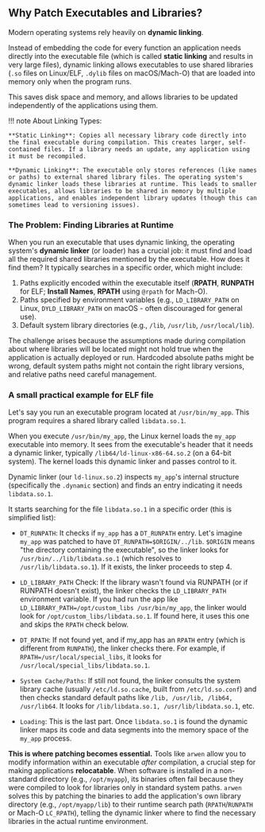 ## Why Patch Executables and Libraries?

Modern operating systems rely heavily on **dynamic linking**.

Instead of embedding the code for every function an application needs directly into the executable file (which is called **static linking** and results in very large files), dynamic linking allows executables to use shared libraries (`.so` files on Linux/ELF, `.dylib` files on macOS/Mach-O) that are loaded into memory only when the program runs.

This saves disk space and memory, and allows libraries to be updated independently of the applications using them.

!!! note
    About Linking Types:

    **Static Linking**: Copies all necessary library code directly into the final executable during compilation. This creates larger, self-contained files. If a library needs an update, any application using it must be recompiled.

    **Dynamic Linking**: The executable only stores references (like names or paths) to external shared library files. The operating system's dynamic linker loads these libraries at runtime. This leads to smaller executables, allows libraries to be shared in memory by multiple applications, and enables independent library updates (though this can sometimes lead to versioning issues).



### The Problem: Finding Libraries at Runtime

When you run an executable that uses dynamic linking, the operating system's **dynamic linker** (or loader) has a crucial job: it must find and load all the required shared libraries mentioned by the executable. How does it find them? It typically searches in a specific order, which might include:

1.  Paths explicitly encoded within the executable itself (**RPATH**, **RUNPATH** for ELF; **Install Names**, **RPATH** using `@rpath` for Mach-O).
2.  Paths specified by environment variables (e.g., `LD_LIBRARY_PATH` on Linux, `DYLD_LIBRARY_PATH` on macOS - often discouraged for general use).
3.  Default system library directories (e.g., `/lib`, `/usr/lib`, `/usr/local/lib`).


The challenge arises because the assumptions made during compilation about where libraries will be located might not hold true when the application is actually deployed or run. Hardcoded absolute paths might be wrong, default system paths might not contain the right library versions, and relative paths need careful management.


### A small practical example for ELF file

Let's say you run an executable program located at `/usr/bin/my_app`. This program requires a shared library called `libdata.so.1`.

When you execute `/usr/bin/my_app`, the Linux kernel loads the `my_app` executable into memory. It sees from the executable's header that it needs a dynamic linker, typically `/lib64/ld-linux-x86-64.so.2` (on a 64-bit system). The kernel loads this dynamic linker and passes control to it.

Dynamic linker (our `ld-linux.so.2`) inspects `my_app`'s internal structure (specifically the `.dynamic` section) and finds an entry indicating it needs `libdata.so.1`.

It starts searching for the file `libdata.so.1` in a specific order (this is simplified list):

- `DT_RUNPATH`: It checks if `my_app` has a `DT_RUNPATH` entry.
  Let's imagine `my_app` was patched to have `DT_RUNPATH=$ORIGIN/../lib`. `$ORIGIN` means "the directory containing the executable", so the linker looks for `/usr/bin/../lib/libdata.so.1` (which resolves to `/usr/lib/libdata.so.1`). If it exists, the linker proceeds to step 4.

- `LD_LIBRARY_PATH` Check: If the library wasn't found via RUNPATH (or if RUNPATH doesn't exist), the linker checks the `LD_LIBRARY_PATH` environment variable. If you had run the app like `LD_LIBRARY_PATH=/opt/custom_libs /usr/bin/my_app`, the linker would look for `/opt/custom_libs/libdata.so.1`. If found here, it uses this one and skips the `RPATH` check below.

- `DT_RPATH`: If not found yet, and if my_app has an `RPATH` entry (which is different from `RUNPATH`), the linker checks there.
For example, if `RPATH=/usr/local/special_libs`, it looks for `/usr/local/special_libs/libdata.so.1`.

- `System Cache/Paths`: If still not found, the linker consults the system library cache (usually `/etc/ld.so.cache`, built from `/etc/ld.so.conf`) and then checks standard default paths like `/lib, /usr/lib, /lib64, /usr/lib64`. It looks for `/lib/libdata.so.1, /usr/lib/libdata.so.1`, etc.

- `Loading`: This is the last part. Once `libdata.so.1` is found the dynamic linker maps its code and data segments into the memory space of the `my_app` process.


**This is where patching becomes essential.** Tools like `arwen` allow you to modify information within an executable *after* compilation, a crucial step for making applications **relocatable**. When software is installed in a non-standard directory (e.g., `/opt/myapp`), its binaries often fail because they were compiled to look for libraries only in standard system paths. `arwen` solves this by patching the binaries to add the application's own library directory (e.g., `/opt/myapp/lib`) to their runtime search path (`RPATH`/`RUNPATH` or Mach-O `LC_RPATH`), telling the dynamic linker where to find the necessary libraries in the actual runtime environment.

